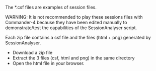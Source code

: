 The *.csf files are examples of session files.

WARNING: It is not recommended to play these sessions files with Commander-4
because they have been edited manually to demonstrate/test the capabilities 
of the SessionAnalyser script.

Each zip file contains a csf file and the files (html + png) generated by SessionAnalyser.

 - Download a zip file
 - Extract the 3 files (csf, html and png) in the same directory
 - Open the html file in your browser.
